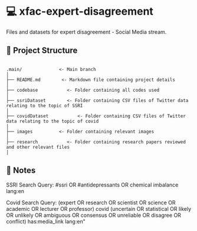 # 💻 xfac-expert-disagreement

Files and datasets for expert disagreement - Social Media stream. 


## 📂 Project Structure

```

.main/              <- Main branch
│
├── README.md        <- Markdown file containing project details
│
├── codebase           <- Folder containing all codes used 
│
├── ssriDataset        <- Folder containing CSV files of Twitter data relating to the topic of SSRI
│
├── covidDataset           <- Folder containing CSV files of Twitter data relating to the topic of covid
│
├── images          <- Folder containing relevant images
│
├── research           <- Folder containing research papers reviewed and other relevant files
│

```
## 📝 Notes 

SSRI Search Query: #ssri OR #antidepressants OR chemical imbalance  lang:en

Covid Search Query: (expert OR research OR scientist OR science OR academic OR lecturer OR professor) covid (uncertain OR statistical OR likely OR unlikely OR ambiguous OR consensus OR unreliable OR disagree OR conflict) has:media_link lang:en"

